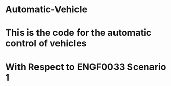 # Automatic-Vehicle
# This is the code for the automatic control of vehicles
# With Respect to ENGF0033 Scenario 1
